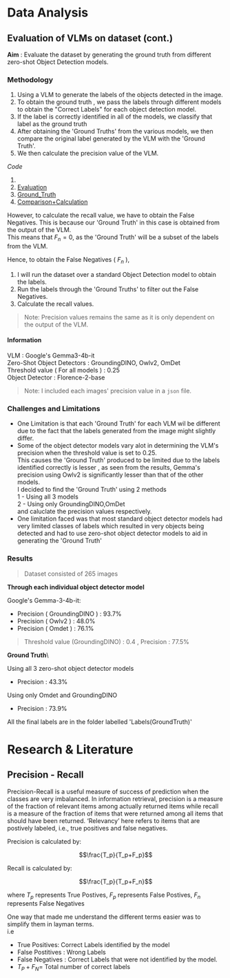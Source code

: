 # Data Analysis

## Evaluation of VLMs on dataset (cont.)

**Aim** : Evaluate the dataset by generating the ground truth from different zero-shot Object Detection models.

### Methodology
1. Using a VLM to generate the labels of the objects detected in the image.
2. To obtain the ground truth , we pass the labels through different models to obtain the "Correct Labels" for each object detection model. 
3. If the label is correctly identified in all of the models, we classify that label as the ground truth
4. After obtaining the 'Ground Truths' from the various models, we then compare the original label generated by the VLM with the 'Ground Truth'.
5. We then calculate the precision value of the VLM.

*Code*

1.
2. [Evaluation](https://github.com/DCMZ88/internship/tree/main/Week%209/Evaluation)
3. [Ground_Truth](https://github.com/DCMZ88/internship/blob/main/Week%209/GroundTruth.ipynb)
4. [Comparison+Calculation](https://github.com/DCMZ88/internship/blob/main/Week%209/Eval(GroundTruth).ipynb)

However, to calculate the recall value, we have to obtain the False Negatives. This is because our 'Ground Truth' in this case is obtained from the output of the VLM.\
This means that $F_n=0$, as the 'Ground Truth' will be a subset of the labels from the VLM.

Hence, to obtain the False Negatives ( $F_n$ ), 
1. I will run the dataset over a standard Object Detection model to obtain the labels.
2. Run the labels through the 'Ground Truths' to filter out the False Negatives.
3. Calculate the recall values.
> Note: Precision values remains the same as it is only dependent on the output of the VLM.


#### Information
VLM : Google's Gemma3-4b-it\
Zero-Shot Object Detectors : GroundingDINO, Owlv2, OmDet\
Threshold value ( For all models ) : 0.25\
Object Detector : Florence-2-base


 > Note: I included each images' precision value in a `json` file.

### Challenges and Limitations
- One Limitation is that each 'Ground Truth' for each VLM wil be different due to the fact that the labels generated from the image might slightly differ.
- Some of the object detector models vary alot in determining the VLM's precision when the threshold value is set to 0.25.\
  This causes the 'Ground Truth' produced to be limited due to the labels identified correctly is lesser , as seen from the results, Gemma's precision using Owlv2 is significantly lesser than that of the other models.\
  I decided to find the 'Ground Truth' using 2 methods\
    1 - Using all 3 models\
    2 - Using only GroundingDINO,OmDet\
  and caluclate the precision values respectively.
- One limitation faced was that most standard object detector models had very limited classes of labels which resulted in very objects being detected and had to use zero-shot object detector models to aid in generating the 'Ground Truth'
### Results 

> Dataset consisted of 265 images

**Through each individual object detector model**

Google's Gemma-3-4b-it:
  - Precision ( GroundingDINO ) : 93.7%
  - Precision ( Owlv2 ) : 48.0%
  - Precision ( Omdet ) : 76.1%
> Threshold value (GroundingDINO) : 0.4 , Precision : 77.5%

**Ground Truth**\

Using all 3 zero-shot object detector models

- Precision : 43.3%

Using only Omdet and GroundingDINO

- Precision : 73.9%

All the final labels are in the folder labelled 'Labels(GroundTruth)'
# Research & Literature

## Precision - Recall 
Precision-Recall is a useful measure of success of prediction when the classes are very imbalanced. In information retrieval, precision is a measure of the fraction of relevant items among actually returned items while recall is a measure of the fraction of items that were returned among all items that should have been returned. ‘Relevancy’ here refers to items that are postively labeled, i.e., true positives and false negatives.

Precision is calculated by:

$$\frac{T_p}{T_p+F_p}$$

Recall is calculated by:

$$\frac{T_p}{T_p+F_n}$$

where $T_p$ represents True Postives, $F_p$ represents False Postives, $F_n$ represents False Negatives 

One way that made me understand the different terms easier was to simplify them in layman terms.\
i.e 
- True Positives: Correct Labels identified by the model
- False Postitives : Wrong Labels
- False Negatives : Correct Labels that were not identified by the model.
- $T_P+F_N=$ Total number of correct labels
